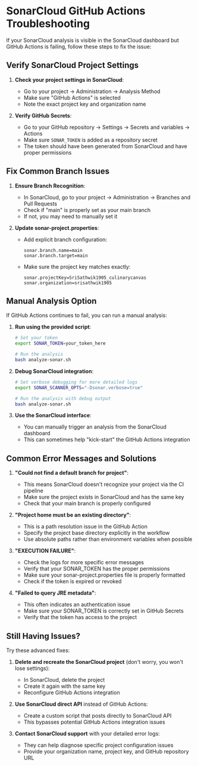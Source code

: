 # SonarCloud GitHub Actions Troubleshooting

If your SonarCloud analysis is visible in the SonarCloud dashboard but GitHub Actions is failing, follow these steps to fix the issue:

## Verify SonarCloud Project Settings

1. **Check your project settings in SonarCloud**:
   - Go to your project → Administration → Analysis Method
   - Make sure "GitHub Actions" is selected
   - Note the exact project key and organization name

2. **Verify GitHub Secrets**:
   - Go to your GitHub repository → Settings → Secrets and variables → Actions
   - Make sure `SONAR_TOKEN` is added as a repository secret
   - The token should have been generated from SonarCloud and have proper permissions

## Fix Common Branch Issues

1. **Ensure Branch Recognition**:
   - In SonarCloud, go to your project → Administration → Branches and Pull Requests
   - Check if "main" is properly set as your main branch
   - If not, you may need to manually set it

2. **Update sonar-project.properties**:
   - Add explicit branch configuration:
     ```properties
     sonar.branch.name=main
     sonar.branch.target=main
     ```
   - Make sure the project key matches exactly:
     ```properties
     sonar.projectKey=SriSathwik1905_culinarycanvas
     sonar.organization=srisathwik1905
     ```

## Manual Analysis Option

If GitHub Actions continues to fail, you can run a manual analysis:

1. **Run using the provided script**:
   ```bash
   # Set your token
   export SONAR_TOKEN=your_token_here
   
   # Run the analysis
   bash analyze-sonar.sh
   ```

2. **Debug SonarCloud integration**:
   ```bash
   # Set verbose debugging for more detailed logs
   export SONAR_SCANNER_OPTS="-Dsonar.verbose=true"
   
   # Run the analysis with debug output
   bash analyze-sonar.sh
   ```

3. **Use the SonarCloud interface**:
   - You can manually trigger an analysis from the SonarCloud dashboard
   - This can sometimes help "kick-start" the GitHub Actions integration

## Common Error Messages and Solutions

1. **"Could not find a default branch for project"**:
   - This means SonarCloud doesn't recognize your project via the CI pipeline
   - Make sure the project exists in SonarCloud and has the same key
   - Check that your main branch is properly configured

2. **"Project home must be an existing directory"**:
   - This is a path resolution issue in the GitHub Action
   - Specify the project base directory explicitly in the workflow
   - Use absolute paths rather than environment variables when possible

3. **"EXECUTION FAILURE"**:
   - Check the logs for more specific error messages
   - Verify that your SONAR_TOKEN has the proper permissions
   - Make sure your sonar-project.properties file is properly formatted
   - Check if the token is expired or revoked

4. **"Failed to query JRE metadata"**:
   - This often indicates an authentication issue
   - Make sure your SONAR_TOKEN is correctly set in GitHub Secrets
   - Verify that the token has access to the project

## Still Having Issues?

Try these advanced fixes:

1. **Delete and recreate the SonarCloud project** (don't worry, you won't lose settings):
   - In SonarCloud, delete the project
   - Create it again with the same key
   - Reconfigure GitHub Actions integration

2. **Use SonarCloud direct API** instead of GitHub Actions:
   - Create a custom script that posts directly to SonarCloud API
   - This bypasses potential GitHub Actions integration issues

3. **Contact SonarCloud support** with your detailed error logs:
   - They can help diagnose specific project configuration issues
   - Provide your organization name, project key, and GitHub repository URL 